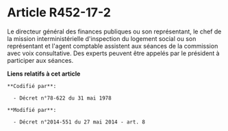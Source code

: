# Article R452-17-2

Le     directeur général des finances publiques ou son représentant, le chef de la mission interministérielle d'inspection du
logement social ou son représentant et l'agent comptable assistent aux séances de la commission avec voix consultative. Des
experts peuvent être appelés par le président à participer aux séances.

**Liens relatifs à cet article**

	**Codifié par**:

	  - Décret n°78-622 du 31 mai 1978

	**Modifié par**:

	  - Décret n°2014-551 du 27 mai 2014 - art. 8
